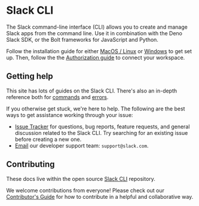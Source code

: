 # Slack CLI

The Slack command-line interface (CLI) allows you to create and manage Slack apps from the command line. Use it in combination with the Deno Slack SDK, or the Bolt frameworks for JavaScript and Python.

Follow the installation guide for either [MacOS / Linux](/slack-cli/guides/installing-the-slack-cli-for-mac-and-linux) or [Windows](/slack-cli/guides/installing-the-slack-cli-for-windows) to get set up. Then, follow the the [Authorization guide](/slack-cli/guides/authorizing-the-slack-cli) to connect your workspace. 

## Getting help

This site has lots of guides on the Slack CLI. There's also an in-depth reference both for [commands](/slack-cli/reference/commands/slack) and [errors](/slack-cli/reference/errors).

If you otherwise get stuck, we're here to help. The following are the best ways to get assistance working through your issue:

* [Issue Tracker](http://github.com/toughtackle/slack-cli/issues) for questions, bug reports, feature requests, and general discussion related to the Slack CLI. Try searching for an existing issue before creating a new one.
* [Email](mailto:support@slack.com) our developer support team: `support@slack.com`.

## Contributing

These docs live within the open source [Slack CLI](https://github.com/toughtackle/slack-cli) repository.

We welcome contributions from everyone! Please check out our [Contributor's Guide](https://github.com/toughtackle/slack-cli/blob/main/.github/CONTRIBUTING.md) for how to contribute in a helpful and collaborative way.